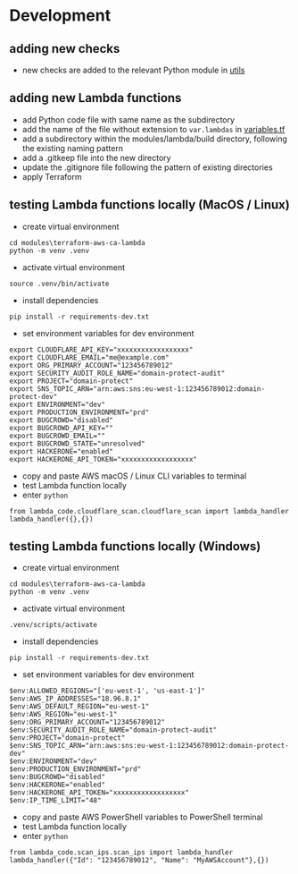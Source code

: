 # Development

## adding new checks
* new checks are added to the relevant Python module in [utils](../utils/)

## adding new Lambda functions
* add Python code file with same name as the subdirectory
* add the name of the file without extension to ```var.lambdas``` in [variables.tf](variables.tf)
* add a subdirectory within the modules/lambda/build directory, following the existing naming pattern
* add a .gitkeep file into the new directory
* update the .gitignore file following the pattern of existing directories
* apply Terraform

## testing Lambda functions locally (MacOS / Linux)
* create virtual environment
```
cd modules\terraform-aws-ca-lambda
python -m venv .venv
```
* activate virtual environment
```
source .venv/bin/activate
```
* install dependencies
```
pip install -r requirements-dev.txt
```
* set environment variables for dev environment
```
export CLOUDFLARE_API_KEY="xxxxxxxxxxxxxxxxxx"
export CLOUDFLARE_EMAIL="me@example.com"
export ORG_PRIMARY_ACCOUNT="123456789012"
export SECURITY_AUDIT_ROLE_NAME="domain-protect-audit"
export PROJECT="domain-protect"
export SNS_TOPIC_ARN="arn:aws:sns:eu-west-1:123456789012:domain-protect-dev"
export ENVIRONMENT="dev"
export PRODUCTION_ENVIRONMENT="prd"
export BUGCROWD="disabled"
export BUGCROWD_API_KEY=""
export BUGCROWD_EMAIL=""
export BUGCROWD_STATE="unresolved"
export HACKERONE="enabled"
export HACKERONE_API_TOKEN="xxxxxxxxxxxxxxxxxx"
```
* copy and paste AWS macOS / Linux CLI variables to terminal
* test Lambda function locally
* enter `python`
```
from lambda_code.cloudflare_scan.cloudflare_scan import lambda_handler
lambda_handler({},{})
```

## testing Lambda functions locally (Windows)
* create virtual environment
```
cd modules\terraform-aws-ca-lambda
python -m venv .venv
```
* activate virtual environment
```
.venv/scripts/activate
```
* install dependencies
```
pip install -r requirements-dev.txt
```
* set environment variables for dev environment
```
$env:ALLOWED_REGIONS="['eu-west-1', 'us-east-1']"
$env:AWS_IP_ADDRESSES="18.96.8.1"
$env:AWS_DEFAULT_REGION="eu-west-1"
$env:AWS_REGION="eu-west-1"
$env:ORG_PRIMARY_ACCOUNT="123456789012"
$env:SECURITY_AUDIT_ROLE_NAME="domain-protect-audit"
$env:PROJECT="domain-protect"
$env:SNS_TOPIC_ARN="arn:aws:sns:eu-west-1:123456789012:domain-protect-dev"
$env:ENVIRONMENT="dev"
$env:PRODUCTION_ENVIRONMENT="prd"
$env:BUGCROWD="disabled"
$env:HACKERONE="enabled"
$env:HACKERONE_API_TOKEN="xxxxxxxxxxxxxxxxxx"
$env:IP_TIME_LIMIT="48"
```
* copy and paste AWS PowerShell variables to PowerShell terminal
* test Lambda function locally
* enter `python`
```
from lambda_code.scan_ips.scan_ips import lambda_handler
lambda_handler({"Id": "123456789012", "Name": "MyAWSAccount"},{})
```
